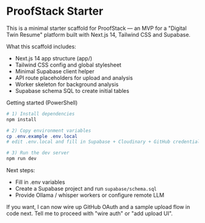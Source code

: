 # ProofStack Starter

This is a minimal starter scaffold for ProofStack — an MVP for a "Digital Twin Resume" platform built with Next.js 14, Tailwind CSS and Supabase.

What this scaffold includes:
- Next.js 14 app structure (app/)
- Tailwind CSS config and global stylesheet
- Minimal Supabase client helper
- API route placeholders for upload and analysis
- Worker skeleton for background analysis
- Supabase schema SQL to create initial tables

Getting started (PowerShell)

```powershell
# 1) Install dependencies
npm install

# 2) Copy environment variables
cp .env.example .env.local
# edit .env.local and fill in Supabase + Cloudinary + GitHub credentials

# 3) Run the dev server
npm run dev
```

Next steps:
- Fill in .env variables
- Create a Supabase project and run `supabase/schema.sql`
- Provide Ollama / whisper workers or configure remote LLM

If you want, I can now wire up GitHub OAuth and a sample upload flow in code next. Tell me to proceed with "wire auth" or "add upload UI".
